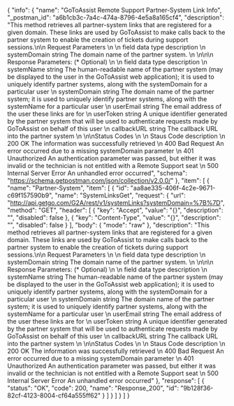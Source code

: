 {
  "info": {
    "name": "GoToAssist Remote Support Partner-System Link Info",
    "_postman_id": "a6b1cb3c-7a4c-474a-8796-4e5a8a165cf4",
    "description": "This method retrieves all partner-system links that are registered for a given domain. These links are used by GoToAssist to make calls back to the partner system to enable the creation of tickets during support sessions.\n\n  Request Parameters                    \n                      \n    field        data type      description    \n    systemDomain        string      The domain name of the partner system.    \n                      \n\n\n  Response Parameters: (* Optional)                  \n                    \n    field      data type      description    \n    systemName      string      The human-readable name of the partner system (may be displayed to the user in the GoToAssist web application); it is used to uniquely identify partner systems, along with the systemDomain for a particular user    \n    systemDomain      string      The domain name of the partner system; it is used to uniquely identify partner systems, along with the systemName for a particular user    \n    userEmail      string      The email address of the user these links are for    \n    userToken      string      A unique identifier generated by the partner system that will be used to authenticate requests made by GoToAssist on behalf of this user    \n    callbackURL      string      The callback URL into the partner system    \n                    \n\nStatus Codes              \n              \n    Staus Code      description    \n    200 OK      The information was successfully retrieved    \n    400 Bad Request      An error occurred due to a missing systemDomain parameter    \n    401 Unauthorized      An authentication parameter was passed, but either it was invalid or the technician is not entitled with a Remote Support seat    \n    500 Internal Server Error      An unhandled error occurred",
    "schema": "https://schema.getpostman.com/json/collection/v2.0.0/"
  },
  "item": [
    {
      "name": "Partner-System",
      "item": [
        {
          "id": "aa8ae335-406f-4c2e-9671-c69f157590b9",
          "name": "SystemLinksGet",
          "request": {
            "url": "http://api.getgo.com/G2A/rest/v1/systemLinks?systemDomain=%7B%7D",
            "method": "GET",
            "header": [
              {
                "key": "Accept",
                "value": "{}",
                "description": "",
                "disabled": false
              },
              {
                "key": "Content-Type",
                "value": "{}",
                "description": "",
                "disabled": false
              }
            ],
            "body": {
              "mode": "raw"
            },
            "description": "This method retrieves all partner-system links that are registered for a given domain. These links are used by GoToAssist to make calls back to the partner system to enable the creation of tickets during support sessions.\n\n  Request Parameters                    \n                      \n    field        data type      description    \n    systemDomain        string      The domain name of the partner system.    \n                      \n\n\n  Response Parameters: (* Optional)                  \n                    \n    field      data type      description    \n    systemName      string      The human-readable name of the partner system (may be displayed to the user in the GoToAssist web application); it is used to uniquely identify partner systems, along with the systemDomain for a particular user    \n    systemDomain      string      The domain name of the partner system; it is used to uniquely identify partner systems, along with the systemName for a particular user    \n    userEmail      string      The email address of the user these links are for    \n    userToken      string      A unique identifier generated by the partner system that will be used to authenticate requests made by GoToAssist on behalf of this user    \n    callbackURL      string      The callback URL into the partner system    \n                    \n\nStatus Codes              \n              \n    Staus Code      description    \n    200 OK      The information was successfully retrieved    \n    400 Bad Request      An error occurred due to a missing systemDomain parameter    \n    401 Unauthorized      An authentication parameter was passed, but either it was invalid or the technician is not entitled with a Remote Support seat    \n    500 Internal Server Error      An unhandled error occurred"
          },
          "response": [
            {
              "status": "OK",
              "code": 200,
              "name": "Response_200",
              "id": "9b128f36-82cf-4123-8004-cf64a555ff62"
            }
          ]
        }
      ]
    }
  ]
}